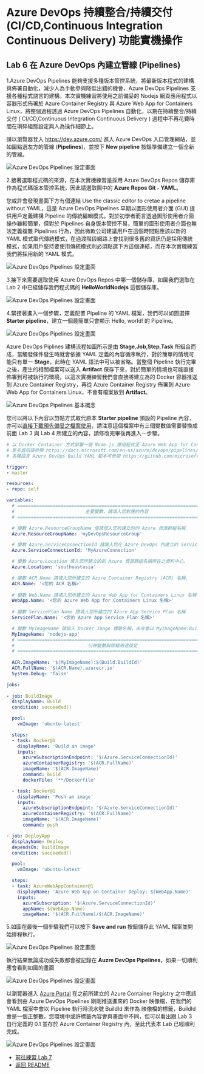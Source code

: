 # Azure DevOps 持續整合/持續交付 (CI/CD,Continuous Integration Continuous Delivery) 功能實機操作

## Lab 6 在 Azure DevOps 內建立管線 (Pipelines) 

1.Azure DevOps Pipelines 能夠支援多種版本管控系統，將最新版本程式的建構與佈署自動化，減少人為手動參與降低出錯的機會，Azure DevOps Pipelines 支援各種程式語言的建構，本次實機練習將使用之前備妥的 Nodejs 網頁應用程式以容器形式佈署於 Azure Container Registry 與 Azure Web App for Containers Linux，將整個過程透過 Azure DevOps Pipelines 自動化，以期在持續整合/持續交付 ( CI/CD,Continuous Integration Continuous Delivery ) 過程中不再花費時間在瑣碎組態設定與人為操作細節上。

請以瀏覽器登入 https://dev.azure.com/ 進入 Azure DevOps 入口管理網站，並如圖點選左方的管線 (**Pipelines**)，並按下 **New pipeline** 按鈕準備建立一個全新的管線。

![Azure DevOps Pipelines 設定畫面](images/pipelines1.png)

2.接著選取程式碼的來源，在本次實機練習是採用 Azure DevOps Repos 儲存庫作為程式碼版本管控系統，因此請選取圖中的 **Azure Repos Git - YAML**。

您或許會發現畫面下方有個連結 Use the classic editor to cretae a pipeline without YAML，這是 Azure DevOps Pipelines 早期以圖形使用者介面 (GUI) 提供用戶定義建構 Pipeline 的傳統編輯模式，對於初學者而言透過圖形使用者介面操作雖較簡單，但對於 Pipelines 自身版本管控不易，簡單的圖形使用者介面也無法定義複雜 Pipelines 行為，因此微軟公司建議用戶在這個時間點應該以新的 YAML 模式取代傳統模式，在過渡階段網路上會找到很多舊的資訊仍是採用傳統模式，如果用戶堅持要使用傳統模式則必須點選下方這個連結，而在本次實機練習我們將採用新的 YAML 模式。

![Azure DevOps Pipelines 設定畫面](images/pipelines2.png)


3.接下來需要選取使用 Azure DevOps Repos 中哪一個儲存庫，如圖我們選取在 Lab 2 中已經儲存我們程式碼的 **HelloWorldNodejs** 這個儲存庫。

![Azure DevOps Pipelines 設定畫面](images/pipelines3.png)

4.緊接著進入一個步驟，定義配置 Pipeline 的 YAML 檔案，我們可以如圖選擇 **Starter pipeline**，建立一個最簡單只會顯示 Hello, world! 的 Pipeline。

![Azure DevOps Pipelines 設定畫面](images/pipelines4.png)

Azure DevOps Piplines 建構流程如圖所示是由 **Stage**,**Job**,**Step**,**Task** 所組合而成，當觸發條件發生時就會依據 YAML 定義的內容循序執行，對於簡單的情境可能只有單一 **Stage**，此時在 YAML 語法中可以被省略。當整個 Pipeline 執行完畢之後，產生的相關檔案可以送入 **Artifact** 保存下來，對於簡單的情境也可能直接佈署到可被執行的環境，以這次實機練習我們會直接將建立為的 Docker 容器推送到 Azure Container Registry，再從 Azure Container Registry 佈署到 Azure Web App for Containers Linux，不會有檔案放到 **Artifact**。

![Azure DevOps Pipelines 基本概念](images/pipelines-overview.png)

您可以將以下內容以剪貼方式取代原本 **Starter pipeline** 預設的 Pipeline 內容，亦可以[直接下載預先備妥之檔案使用](HelloWorldNodejs/azure-pipelines.yml)，請注意這個檔案中有三個變數值需要替換成前面 Lab 3 與 Lab 4 所建立的內容，請修改完畢後再進入一步驟。

```yaml
# 以 Docker Container 方式部署一個 Node.js 應用程式至 Azure Web App for Containers Linux
# 更多資訊請參閱 https://docs.microsoft.com/en-us/azure/devops/pipelines/tasks/deploy/azure-rm-web-app-deployment
# 各種語言 Azure DevOps Build YAML 範本可參閱 https://github.com/microsoft/azure-pipelines-yaml/tree/master/templates

trigger:
- master

resources:
- repo: self

variables:
  # ========================================================================
  #                          主要變數，請填入您對應的內容
  # ========================================================================

  # 變數 Azure.ResourceGroupName 值請填入您所建立的的 Azure 資源群組名稱.
  Azure.ResourceGroupName: 'myDevOpsResourceGroup'

  # 變數 Azure.ServiceConnectionId 請填入您在 Azure DevOps 內建立的 Service connections 名稱.
  Azure.ServiceConnectionId: 'MyAzureConnection'

  # 變數 Azure.Location 填入您所建立的的 Azure 資源群組名稱所在之資料中心.
  Azure.Location: 'southeastasia'

  # 變數 ACR.Name 請填入您所建立的 Azure Container Registry (ACR) 名稱.
  ACR.Name: '<您的 ACR 名稱>'
  
  # 變數 Web.Name 請填入您所建立的 Azure Web App for Containers Linux 名稱
  WebApp.Name: '<您的 Azure Web App for Containers Linux 名稱>'
  
  # 變數 ServicePlan.Name 請填入您所建立的 Azure App Service Plan 名稱
  ServicePlan.Name: '<您的 Azure App Service Plan 名稱>'

  # 變數 MyImageName 請填入 Docker Image 標籤名稱，未來會以 MyImageName:Build# 方式放在 ACR 內
  MyImageName: 'nodejs-app'
  # ========================================================================
  #                           衍伸變數與除錯用途設定
  # ========================================================================
  
  ACR.ImageName: '$(MyImageName):$(Build.BuildId)'
  ACR.FullName: '$(ACR.Name).azurecr.io'
  System.Debug: 'false'

jobs:
 
- job: BuildImage
  displayName: Build
  condition: succeeded()

  pool:
    vmImage: 'ubuntu-latest'

  steps:
  - task: Docker@1
    displayName: 'Build an image'
    inputs:
      azureSubscriptionEndpoint: '$(Azure.ServiceConnectionId)'
      azureContainerRegistry: '$(ACR.FullName)'
      imageName: '$(ACR.ImageName)'
      command: build
      dockerFile: '**/Dockerfile'

  - task: Docker@1
    displayName: 'Push an image'
    inputs:
      azureSubscriptionEndpoint: '$(Azure.ServiceConnectionId)'
      azureContainerRegistry: '$(ACR.FullName)'
      imageName: '$(ACR.ImageName)'
      command: push

- job: DeployApp
  displayName: Deploy
  dependsOn: BuildImage
  condition: succeeded()

  pool:
    vmImage: 'ubuntu-latest'

  steps:
  - task: AzureWebAppContainer@1
    displayName: 'Azure Web App on Container Deploy: $(WebApp.Name)'
    inputs:
      azureSubscription: '$(Azure.ServiceConnectionId)'
      appName: $(WebApp.Name)
      imageName: '$(ACR.FullName)/$(ACR.ImageName)'

```
5.如圖在最後一個步驟我們可以按下 **Save and run** 按鈕儲存此 YAML 檔案並開始排程執行。

![Azure DevOps Pipelines 設定畫面](images/pipelines5.png)

執行結果無論成功或失敗都會被記錄在 **Auzre DevOps Pipelines**，如果一切順利應會看到如圖的畫面

![Azure DevOps Pipelines 設定畫面](images/build-result1.png)

以瀏覽器進入 [Azure Portal](https://portal.azure.com) 在之前所建立的 Azure Container Registry 之中應該會看到由 Azure DevOps Pipelines 剛剛推送進來的 Docker 映像檔，在我們的 YAML 檔案中會以 Pipeline 執行時流水號 BuildId 來作為 映像檔的標籤，BuildId 會是一個正整數，您環境中或許標籤內容會與畫面中不同，但可以看出跟 Lab 3 自行定義的 0.1 並存於 Azure Container Registry 內，至此代表本 Lab 已經順利完成。

![Azure DevOps Pipelines 設定畫面](images/build-result2.png)


* [前往練習 Lab 7](Labs-07.md)
* [返回 README](README.md)